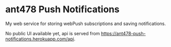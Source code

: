 # ant478 Push Notifications

My web service for storing webPush subscriptions and saving notifications. 

No public UI available yet, api is served from https://ant478-push-notifications.herokuapp.com/api.

